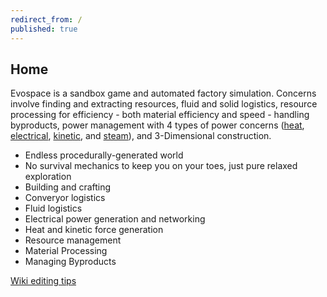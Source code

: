 ```yaml
---
redirect_from: /
published: true
---
```


## Home

Evospace is a sandbox game and automated factory simulation. Concerns involve finding and extracting resources, fluid and solid logistics, resource processing for efficiency - both material efficiency and speed - handling byproducts, power management with 4 types of power concerns ([heat](heat.md), [electrical](electricity.md), [kinetic](kinetic.md), and [steam](fluid.md)), and 3-Dimensional construction.

- Endless procedurally-generated world
- No survival mechanics to keep you on your toes, just pure relaxed exploration
- Building and crafting
- Converyor logistics
- Fluid logistics
- Electrical power generation and networking
- Heat and kinetic force generation
- Resource management
- Material Processing
- Managing Byproducts



[Wiki editing tips](editing.md)
